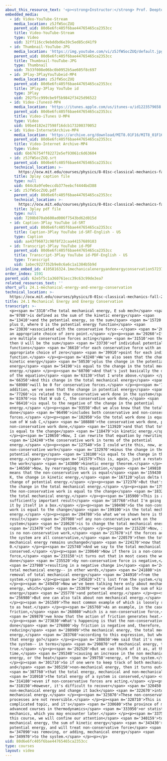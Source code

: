 ```yaml
---
about_this_resource_text: '<p><strong>Instructor:</strong> Prof. Deepto Chakrabarty</p>'
embedded_media:
  - id: Video-YouTube-Stream
    media_location: z5JfWSocZUQ
    parent_uid: 80d6e6fc405f6bae44765465ca2353cc
    title: Video-YouTube-Stream
    type: Video
    uid: 32ff116cc9ebddbd6e39c5ed85cd41f9
  - id: Thumbnail-YouTube-JPG
    media_location: 'https://img.youtube.com/vi/z5JfWSocZUQ/default.jpg'
    parent_uid: 80d6e6fc405f6bae44765465ca2353cc
    title: Thumbnail-YouTube-JPG
    type: Thumbnail
    uid: 7b33f008e06bc0b0952b5ae605f8c697
  - id: 3Play-3PlayYouTubeid-MP4
    media_location: z5JfWSocZUQ
    parent_uid: 80d6e6fc405f6bae44765465ca2353cc
    title: 3Play-3Play YouTube id
    type: 3Play
    uid: 292f5cc999cbe9f5b9842f3425d96522
  - id: Video-iTunesU-MP4
    media_location: 'https://itunes.apple.com/us/itunes-u/id1223579658'
    parent_uid: 80d6e6fc405f6bae44765465ca2353cc
    title: Video-iTunes U-MP4
    type: Video
    uid: b9be4182e27598f16dcb173200370052
  - id: Video-InternetArchive-MP4
    media_location: 'https://archive.org/download/MIT8.01F16/MIT8_01F16_L24v01_360p.mp4'
    parent_uid: 80d6e6fc405f6bae44765465ca2353cc
    title: Video-Internet Archive-MP4
    type: Video
    uid: 6b676754ff82272e5ef93061c6d63604
  - id: z5JfWSocZUQ.srt
    parent_uid: 80d6e6fc405f6bae44765465ca2353cc
    technical_location: >-
      https://ocw.mit.edu/courses/physics/8-01sc-classical-mechanics-fall-2016/week-8-potential-energy-and-energy-conservation/24.1-mechanical-energy-and-energy-conservation/24.1-mechanical-energy-and-energy-conservation/z5JfWSocZUQ.srt
    title: 3play caption file
    type: null
    uid: 044c8a9fe0eccdb377eebcf4444bd388
  - id: z5JfWSocZUQ.pdf
    parent_uid: 80d6e6fc405f6bae44765465ca2353cc
    technical_location: >-
      https://ocw.mit.edu/courses/physics/8-01sc-classical-mechanics-fall-2016/week-8-potential-energy-and-energy-conservation/24.1-mechanical-energy-and-energy-conservation/24.1-mechanical-energy-and-energy-conservation/z5JfWSocZUQ.pdf
    title: 3play pdf file
    type: null
    uid: 7208b870ab600ad006f7543bd62d015d
  - id: Caption-3Play YouTube id-SRT
    parent_uid: 80d6e6fc405f6bae44765465ca2353cc
    title: Caption-3Play YouTube id-SRT-English - US
    type: Caption
    uid: aa43f96072c98f8f22caa44157689103
  - id: Transcript-3Play YouTube id-PDF
    parent_uid: 80d6e6fc405f6bae44765465ca2353cc
    title: Transcript-3Play YouTube id-PDF-English - US
    type: Transcript
    uid: 1abec9227352b9e8c6a6c1a1384b5b9d
inline_embed_id: 4105816324.1mechanicalenergyandenergyconservation57237685
order_index: 1591
parent_uid: 62e5f5c1a360761ecc39c63c99de3ea7
related_resources_text: ''
short_url: 24.1-mechanical-energy-and-energy-conservation
technical_location: >-
  https://ocw.mit.edu/courses/physics/8-01sc-classical-mechanics-fall-2016/week-8-potential-energy-and-energy-conservation/24.1-mechanical-energy-and-energy-conservation/24.1-mechanical-energy-and-energy-conservation
title: 24.1 Mechanical Energy and Energy Conservation
transcript: >-
  <p><span m='3310'>The total mechanical energy, E sub mech</span> <span
  m='9780'>is defined as the sum of the kinetic energy</span> <span
  m='13410'>and the potential energy, so the sum</span> <span m='15720'>of K
  plus U, where U is the potential energy function</span> <span
  m='23830'>associated with the conservative force--</span> <span m='26110'>with
  an appropriate choice of zero point.</span> </p><p><span m='29260'>If there
  are multiple conservative forces acting</span> <span m='31510'>on the system,
  then U will be the sum</span> <span m='33730'>of individual potential energy
  functions</span> <span m='36610'>for each conservative force with an
  appropriate choice of zero</span> <span m='39910'>point for each individual
  function.</span> </p><p><span m='43240'>We've also seen that the change in the
  kinetic energy</span> <span m='50530'>plus the change in the potential
  energy</span> <span m='54190'>is equal to the change in the total mechanical
  energy.</span> </p><p><span m='60700'>And that's just basically the derivative
  of the equation</span> <span m='63130'>that I wrote above.</span> </p><p><span
  m='66350'>And this change in the total mechanical energy</span> <span
  m='68980'>will be 0 for conservative forces.</span> </p><p><span m='73180'>In
  addition, we've seen that the change in potential energy</span> <span
  m='77260'>is related to the conservative work done in the system</span> <span
  m='81970'>so that W sub C, the conservative work done,</span> <span
  m='86410'>is equal to the negative of the change in the potential
  energy.</span> </p><p><span m='93550'>But we also know that the total work
  done</span> <span m='96490'>includes both conservative and non-conservative
  forces.</span> </p><p><span m='102950'>So the total work done is equal to the
  sum of W sub C,</span> <span m='108880'>the conservative work done, plus the
  non-conservative work done,</span> <span m='113920'>and that that total work
  is equal to the change</span> <span m='118479'>in kinetic energy.</span>
  </p><p><span m='120650'>Now, I can rewrite that equation by rewriting</span>
  <span m='124240'>the conservative work in terms of the potential
  energy.</span> </p><p><span m='127540'>So I could write this, now, as the
  non-conservative work</span> <span m='132970'>minus the change in the
  potential energy</span> <span m='138100'>is equal to the change in the kinetic
  energy.</span> </p><p><span m='141579'>This is, again, just a restatement of
  the work</span> <span m='143800'>kinetic energy theorem.</span> </p><p><span
  m='146560'>Now, by rearranging this equation,</span> <span m='149810'>this
  means that the non-conservative work is equal</span> <span m='159430'>to delta
  K, the change in kinetic energy,</span> <span m='167120'>plus delta U, the
  change of potential energy.</span> </p><p><span m='172370'>But that's equal to
  the change in the total mechanical energy.</span> </p><p><span m='175230'>So
  the non-conservative work is equal to the change</span> <span m='183230'>in
  the total mechanical energy.</span> </p><p><span m='185900'>This is a
  sufficiently important result</span> <span m='187760'>that I'm going to write
  it by itself in a box.</span> </p><p><span m='190490'>So the non-conservative
  work is equal to the change</span> <span m='199100'>in the total mechanical
  energy.</span> </p><p><span m='204780'>So what we've shown here is that the
  result</span> <span m='207980'>of any non-conservative work on the
  system</span> <span m='210620'>is to change the total mechanical energy</span>
  <span m='213470'>of the system.</span> </p><p><span m='215220'>Now, if there
  is no non-conservative work,</span> <span m='217670'>if the forces acting on
  the system are all conservative,</span> <span m='220579'>then the total
  mechanical energy remains unchanged</span> <span m='224170'>now that Emech is
  0.</span> </p><p><span m='225740'>And we say to the total mechanical energy is
  conserved.</span> </p><p><span m='230640'>Now if there is a non-conservative
  force,</span> <span m='233150'>it turns out that in most cases the work
  done</span> <span m='235520'>by non-conservative force is negative,</span>
  <span m='237980'>resulting in a negative change in</span> <span m='240006'>the
  total mechanical energy-- in other words,</span> <span m='241880'>in the
  removal of total mechanical energy</span> <span m='244910'>from the
  system.</span> </p><p><span m='245620'>It's lost from the system.</span>
  </p><p><span m='249450'>Now we've been talking here only about mechanical
  energy, which</span> <span m='253070'>we've defined as the sum of kinetic
  energy</span> <span m='255770'>and potential energy.</span> </p><p><span
  m='256980'>But one can also talk about non mechanical energy.</span>
  </p><p><span m='261589'>The most common example of which is loosely referred
  to as heat.</span> </p><p><span m='265760'>As an example, in the case of
  friction,</span> <span m='268080'>which is a non-conservative force,</span>
  <span m='269870'>we know that the action of friction generates heat.</span>
  </p><p><span m='273830'>What's happening is that the non-conservative work
  done</span> <span m='276800'>by friction is negative and, therefore, is
  reducing</span> <span m='280909'>the mechanical energy, the total mechanical
  energy,</span> <span m='283760'>according to this expression, but where does
  that energy go?</span> </p><p><span m='288650'>We said that it's removed from
  the system-- in terms</span> <span m='290870'>of mechanical energy, that's
  true.</span> </p><p><span m='292520'>But we can think of it as, at the same
  time,</span> <span m='295340'>causing an increase in the non mechanical
  energy, or the heat</span> <span m='299750'>energy, of the system.</span>
  </p><p><span m='301710'>So if one were to keep track of both mechanical
  and</span> <span m='305150'>non-mechanical energy, then it turns out</span>
  <span m='307760'>that the total energy, mechanical and non-mechanical,</span>
  <span m='310910'>the total energy of a system is conserved,</span> <span
  m='314180'>even if non-conservative forces are acting.</span> </p><p><span
  m='318150'>However, it's difficult to recover</span> <span m='320450'>the
  non-mechanical energy and change it back</span> <span m='322670'>into
  mechanical energy.</span> </p><p><span m='323870'>These non-conservative
  processes are not reversible.</span> </p><p><span m='328710'>This is a
  complicated topic, and it's</span> <span m='330680'>the province of more
  advanced courses in thermodynamics</span> <span m='333950'>or statistical
  mechanics, which you may encounter later.</span> </p><p><span m='337580'>In
  this course, we will confine our attention</span> <span m='340159'>to
  mechanical energy, the sum of kinetic energy</span> <span m='343430'>and
  potential energy, and will treat non-conservative force</span> <span
  m='347090'>as removing, or adding, mechanical energy</span> <span
  m='349970'>to the system.</span> </p><p></p>
uid: 80d6e6fc405f6bae44765465ca2353cc
type: courses
layout: video
---
```

